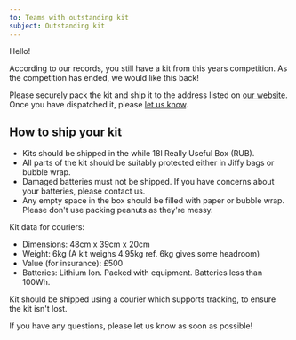 ```yaml
---
to: Teams with outstanding kit
subject: Outstanding kit
---
```


Hello!

According to our records, you still have a kit from this years competition. As the competition has ended, we would like this back!

Please securely pack the kit and ship it to the address listed on [our website](https://studentrobotics.org/contact/). Once you have dispatched it, please [let us know](mailto:teams@studentrobotics.org).

## How to ship your kit

- Kits should be shipped in the while 18l Really Useful Box (RUB).
- All parts of the kit should be suitably protected either in Jiffy bags or bubble wrap.
- Damaged batteries must not be shipped. If you have concerns about your batteries, please contact us.
- Any empty space in the box should be filled with paper or bubble wrap. Please don't use packing peanuts as they're messy.

Kit data for couriers:

- Dimensions: 48cm x 39cm x 20cm
- Weight: 6kg (A kit weighs 4.95kg ref. 6kg gives some headroom)
- Value (for insurance): £500
- Batteries: Lithium Ion. Packed with equipment. Batteries less than 100Wh.

Kit should be shipped using a courier which supports tracking, to ensure the kit isn't lost.

If you have any questions, please let us know as soon as possible!

